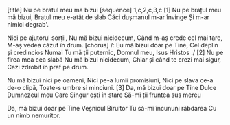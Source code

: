 [title] Nu pe bratul meu ma bizui
[sequence] 1,c,2,c,3,c
[1]
Nu pe brațul meu mă bizui,
Brațul meu e-atât de slab
Căci dușmanul m-ar învinge
Și m-ar nimici degrab'.

Nici pe ajutorul sorții,
Nu mă bizui nicidecum,
Când m-aș crede cel mai tare,
M-aș vedea căzut în drum.
[chorus]
/: Eu mă bizui doar pe Tine,
Cel deplin și credincios
Numai Tu mă ții puternic,
Domnul meu, Isus Hristos :/
[2]
Nu pe firea mea cea slabă
Nu mă bizui nicidecum,
Chiar și când te crezi mai sigur,
Cazi zdrobit în praf pe drum.

Nu mă bizui nici pe oameni,
Nici pe-a lumii promisiuni,
Nici pe slava ce-a de-o clipă,
Toate-s umbre și minciuni.
[3]
Da, mă bizui doar pe Tine
Dulce Dumnezeul meu
Care Singur ești în stare
Să-mi ții fruntea sus mereu

Da, mă bizui doar pe Tine
Veșnicul Biruitor
Tu să-mi încununi răbdarea
Cu un nimb nemuritor.

